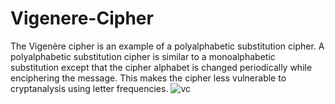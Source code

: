 # Vigenere-Cipher
The Vigenère cipher is an example of a polyalphabetic substitution cipher. A polyalphabetic substitution cipher is similar to a monoalphabetic substitution except that the cipher alphabet is changed periodically while enciphering the message. This makes the cipher less vulnerable to cryptanalysis using letter frequencies.
![vc](https://user-images.githubusercontent.com/76071184/111504507-bc950580-876d-11eb-9368-2ef54a9ca9f9.png)

